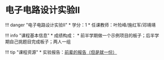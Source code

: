# 电子电路设计实验II

!!! danger "电子电路设计实验II"
    * 学分：1
    * 任课教师：叶险峰/施红军/邓靖靖

!!! info "课程基本信息"
    * 成绩构成：
    * 前半学期做一个示例项目的板子；后半学期自己挑题目完成板子；两人一组

!!! tip "课程资源"
    * 实验报告：[前辈的报告（但是就一份）](https://github.com/zju-isee/zju-isee/blob/master/%E7%94%B5%E5%AD%90%E7%94%B5%E8%B7%AF%E5%AE%9E%E9%AA%8C2/report.pdf)

